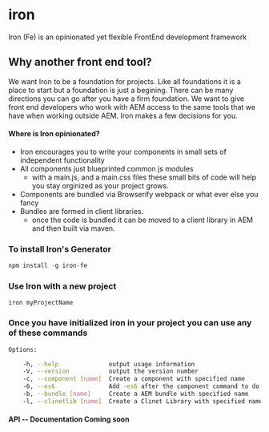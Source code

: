 # iron
Iron (Fe) is an opinionated yet flexible FrontEnd development framework

## Why another front end tool?
We want Iron to be a foundation for projects. Like all foundations it is a place to start but a foundation is just a begining. There can be many directions you can go after you have a firm foundation. We want to give front end developers who work with AEM access to the same tools that we have when working outside AEM. Iron makes a few decisions for you.
#### Where is Iron opinionated?
- Iron encourages you to write your components in small sets of independent functionality
- All components just blueprinted common js modules
  - with a main.js, and a main.css files these small bits of code will help you stay orginized as your project grows.
- Components are bundled via Browserify webpack or what ever else you fancy
- Bundles are formed in client libraries.
  - once the code is bundled it can be moved to a client library in AEM and then built via maven.

### To install Iron's Generator
```js
npm install -g iron-fe
```

### Use Iron with a new project
```iron myProjectName```

### Once you have initialized iron in your project you can use any of these commands

```bash
Options:

    -h, --help              output usage information
    -V, --version           output the version number
    -c, --component [name]  Create a component with specified name
    -6, --es6               Add -es6 after the component command to do the es6 components
    -b, --bundle [name]     Create a AEM bundle with specified name
    -l, --clinetlib [name]  Create a Clinet Library with specified name
```

#### API -- Documentation Coming soon 

